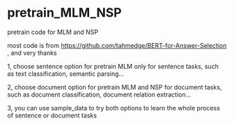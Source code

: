# pretrain_MLM_NSP
pretrain code for MLM and NSP

most code is from https://github.com/tahmedge/BERT-for-Answer-Selection , and very thanks

1, choose sentence option for pretrain MLM only for sentence tasks, such as text classification, semantic parsing...

2, choose document option for pretrain MLM and NSP for document tasks, such as document classification, document relation extraction...

3, you can use sample_data to try both options to learn the whole process of sentence or document tasks
